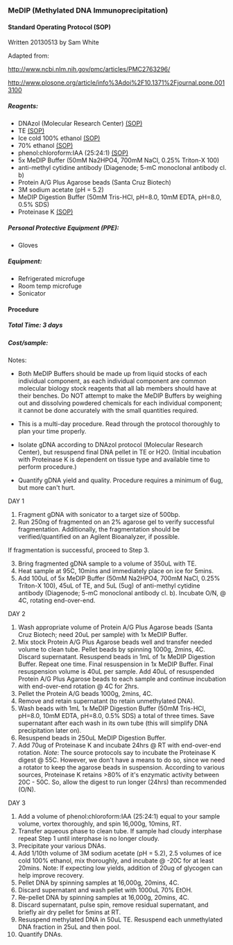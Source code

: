 ### <a name="medip"></a>MeDIP (Methylated DNA Immunoprecipitation)
#### Standard Operating Protocol (SOP)
Written 20130513 by Sam White

Adapted from:

http://www.ncbi.nlm.nih.gov/pmc/articles/PMC2763296/

http://www.plosone.org/article/info%3Adoi%2F10.1371%2Fjournal.pone.0013100

##### Reagents:
- DNAzol (Molecular Research Center) [(SOP)](https://github.com/sr320/LabDocs/wiki/Chemical-Standard-Operating-Protocols-(SOP)#dnazol)
- TE [(SOP)]()
- Ice cold 100% ethanol [(SOP)](https://github.com/sr320/LabDocs/wiki/Chemical-Standard-Operating-Protocols-(SOP)#ethanol)
- 70% ethanol [(SOP)](https://github.com/sr320/LabDocs/wiki/Chemical-Standard-Operating-Protocols-(SOP)#ethanol)
- phenol:chloroform:IAA (25:24:1) [(SOP)](https://github.com/sr320/LabDocs/wiki/Chemical-Standard-Operating-Protocols-(SOP)#phenol_chloroform_IAA)
- 5x MeDIP Buffer (50mM Na2HPO4, 700mM NaCl, 0.25% Triton-X 100)
- anti-methyl cytidine antibody (Diagenode; 5-mC monoclonal antibody cl. b)
- Protein A/G Plus Agarose beads (Santa Cruz Biotech)
- 3M sodium acetate (pH = 5.2)
- MeDIP Digestion Buffer (50mM Tris-HCl, pH=8.0, 10mM EDTA, pH=8.0, 0.5% SDS)
- Proteinase K [(SOP)](https://github.com/sr320/LabDocs/wiki/Chemical-Standard-Operating-Protocols-(SOP)#proteinase_k)

##### Personal Protective Equipment (PPE):
- Gloves

##### Equipment:
- Refrigerated microfuge
- Room temp microfuge
- Sonicator


#### Procedure
##### Total Time: 3 days
##### Cost/sample:

Notes:
- Both MeDIP Buffers should be made up from liquid stocks of each individual component, as each individual component are common molecular biology stock reagents that all lab members should have at their benches. Do NOT attempt to make the MeDIP Buffers by weighing out and dissolving powdered chemicals for each individual component; it cannot be done accurately with the small quantities required.

- This is a multi-day procedure. Read through the protocol thoroughly to plan your time properly.

- Isolate gDNA according to DNAzol protocol (Molecular Research Center), but resuspend final DNA pellet in TE or H2O. (Initial incubation with Proteinase K is dependent on tissue type and available time to perform procedure.)

- Quantify gDNA yield and quality. Procedure requires a minimum of 6ug, but more can't hurt.

DAY 1

1. Fragment gDNA with sonicator to a target size of 500bp.
2. Run 250ng of fragmented on an 2% agarose gel to verify successful fragmentation. Additionally, the fragmentation should be verified/quantified on an Agilent Bioanalyzer, if possible.

  If fragmentation is successful, proceed to Step 3.

3. Bring fragmented gDNA sample to a volume of 350uL with TE.
4. Heat sample at 95C, 10mins and immediately place on ice for 5mins.
5. Add 100uL of 5x MeDIP Buffer (50mM Na2HPO4, 700mM NaCl, 0.25% Triton-X 100), 45uL of TE, and 5uL (5ug) of anti-methyl cytidine antibody (Diagenode; 5-mC monoclonal antibody cl. b). Incubate O/N, @ 4C, rotating end-over-end.

DAY 2

1. Wash appropriate volume of Protein A/G Plus Agarose beads (Santa Cruz Biotech; need 20uL per sample) with 1x MeDIP Buffer. 
  1. Mix stock Protein A/G Plus Agarose beads well and transfer needed volume to clean tube. Pellet beads by spinning 1000g, 2mins, 4C. Discard supernatant. Resuspend beads in 1mL of 1x MeDIP Digestion Buffer. Repeat one time. Final resuspension in 1x MeDIP Buffer. Final resuspension volume is 40uL per sample. Add 40uL of resuspended Protein A/G Plus Agarose beads to each sample and continue incubation with end-over-end rotation @ 4C for 2hrs.
2. Pellet the Protein A/G beads 1000g, 2mins, 4C.
3. Remove and retain supernatant (to retain unmethylated DNA).
4. Wash beads with 1mL 1x MeDIP Digestion Buffer (50mM Tris-HCl, pH=8.0, 10mM EDTA, pH=8.0, 0.5% SDS) a total of three times. Save supernatant after each wash in its own tube (this will simplify DNA precipitation later on).
5. Resuspend beads in 250uL MeDIP Digestion Buffer.
6. Add 70ug of Proteinase K and incubate 24hrs @ RT with end-over-end rotation.
*Note*: The source protocols say to incubate the Proteinase K digest @ 55C. However, we don't have a means to do so, since we need a rotator to keep the agarose beads in suspension. According to various sources, Proteinase K retains >80% of it's enzymatic activity between 20C - 50C. So, allow the digest to run longer (24hrs) than recommended (O/N).

DAY 3

1. Add a volume of phenol:chloroform:IAA (25:24:1) equal to your sample volume, vortex thoroughly, and spin 16,000g, 10mins, RT.
2. Transfer aqueous phase to clean tube. If sample had cloudy interphase repeat Step 1 until interphase is no longer cloudy.
3. Precipitate your various DNAs. 
  1. Add 1/10th volume of 3M sodium acetate (pH = 5.2), 2.5 volumes of ice cold 100% ethanol, mix thoroughly, and incubate @ -20C for at least 20mins. Note: If expecting low yields, addition of 20ug of glycogen can help improve recovery.
4. Pellet DNA by spinning samples at 16,000g, 20mins, 4C.
5. Discard supernatant and wash pellet with 1000uL 70% EtOH.
6. Re-pellet DNA by spinning samples at 16,000g, 20mins, 4C.
7. Discard supernatant, pulse spin, remove residual supernatant, and briefly air dry pellet for 5mins at RT.
8. Resuspend methylated DNA in 50uL TE. Resuspend each unmethylated DNA fraction in 25uL and then pool.
9. Quantify DNAs.

